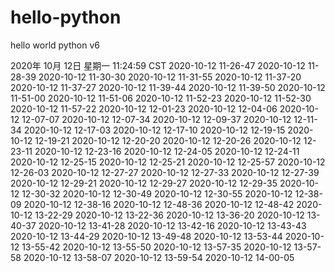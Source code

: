 # hello-python
hello world python
v6

2020年 10月 12日 星期一 11:24:59 CST
2020-10-12 11-26-47
2020-10-12 11-28-39
2020-10-12 11-30-30
2020-10-12 11-31-55
2020-10-12 11-37-20
2020-10-12 11-37-27
2020-10-12 11-39-44
2020-10-12 11-39-50
2020-10-12 11-51-00
2020-10-12 11-51-06
2020-10-12 11-52-23
2020-10-12 11-52-30
2020-10-12 11-57-22
2020-10-12 12-01-23
2020-10-12 12-04-06
2020-10-12 12-07-07
2020-10-12 12-07-34
2020-10-12 12-09-37
2020-10-12 12-11-34
2020-10-12 12-17-03
2020-10-12 12-17-10
2020-10-12 12-19-15
2020-10-12 12-19-21
2020-10-12 12-20-20
2020-10-12 12-20-26
2020-10-12 12-23-11
2020-10-12 12-23-16
2020-10-12 12-24-05
2020-10-12 12-24-11
2020-10-12 12-25-15
2020-10-12 12-25-21
2020-10-12 12-25-57
2020-10-12 12-26-03
2020-10-12 12-27-27
2020-10-12 12-27-33
2020-10-12 12-27-39
2020-10-12 12-29-21
2020-10-12 12-29-27
2020-10-12 12-29-35
2020-10-12 12-30-32
2020-10-12 12-30-49
2020-10-12 12-30-55
2020-10-12 12-38-09
2020-10-12 12-38-16
2020-10-12 12-48-36
2020-10-12 12-48-42
2020-10-12 13-22-29
2020-10-12 13-22-36
2020-10-12 13-36-20
2020-10-12 13-40-37
2020-10-12 13-41-28
2020-10-12 13-42-16
2020-10-12 13-43-43
2020-10-12 13-44-29
2020-10-12 13-49-48
2020-10-12 13-53-44
2020-10-12 13-55-42
2020-10-12 13-55-50
2020-10-12 13-57-35
2020-10-12 13-57-58
2020-10-12 13-58-07
2020-10-12 13-59-54
2020-10-12 14-00-05
